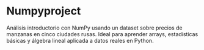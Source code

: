 # Numpyproject
Análisis introductorio con NumPy usando un dataset sobre precios de manzanas en cinco ciudades rusas. Ideal para aprender arrays, estadísticas básicas y álgebra lineal aplicada a datos reales en Python.
